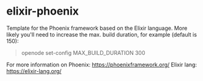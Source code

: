 # elixir-phoenix

Template for the Phoenix framework based on the Elixir language.
More likely you'll need to increase the max. build duration, for example (default is 150):
> openode set-config MAX_BUILD_DURATION 300

For more information on Phoenix: https://phoenixframework.org/
Elixir lang: https://elixir-lang.org/
